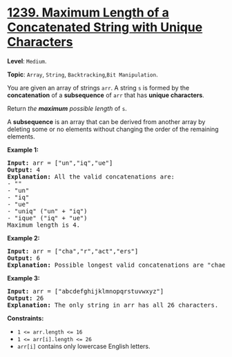 # [1239. Maximum Length of a Concatenated String with Unique Characters](https://leetcode.com/problems/maximum-length-of-a-concatenated-string-with-unique-characters/description/)

**Level**: `Medium`.

**Topic**: `Array`, `String`, `Backtracking`,`Bit Manipulation`.

You are given an array of strings <code>arr</code>. A string <code>s</code> is formed by the <strong>concatenation</strong> of a <strong>subsequence</strong> of <code>arr</code> that has <strong>unique characters</strong>.

Return <em>the <strong>maximum</strong> possible length</em> of <code>s</code>.

A <strong>subsequence</strong> is an array that can be derived from another array by deleting some or no elements without changing the order of the remaining elements.

<strong>Example 1:</strong>

<pre><strong>Input:</strong> arr = ["un","iq","ue"]
<strong>Output:</strong> 4
<strong>Explanation:</strong> All the valid concatenations are:
- ""
- "un"
- "iq"
- "ue"
- "uniq" ("un" + "iq")
- "ique" ("iq" + "ue")
Maximum length is 4.
</pre>

<strong>Example 2:</strong>

<pre><strong>Input:</strong> arr = ["cha","r","act","ers"]
<strong>Output:</strong> 6
<strong>Explanation:</strong> Possible longest valid concatenations are "chaers" ("cha" + "ers") and "acters" ("act" + "ers").
</pre>

<strong>Example 3:</strong>

<pre><strong>Input:</strong> arr = ["abcdefghijklmnopqrstuvwxyz"]
<strong>Output:</strong> 26
<strong>Explanation:</strong> The only string in arr has all 26 characters.
</pre>

<strong>Constraints:</strong>

<ul>
 <li><code>1 &lt;= arr.length &lt;= 16</code></li>
 <li><code>1 &lt;= arr[i].length &lt;= 26</code></li>
 <li><code>arr[i]</code> contains only lowercase English letters.</li>
</ul>
